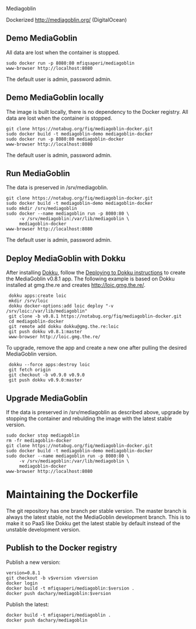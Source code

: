 Mediagoblin

Dockerized http://mediagoblin.org/ (DigitalOcean)



Demo MediaGoblin
----------------

All data are lost when the container is stopped.

    sudo docker run -p 8080:80 mfiqsaperi/mediagoblin
    www-browser http://localhost:8080

The default user is admin, password admin.

Demo MediaGoblin locally
------------------------

The image is built locally, there is no dependency to the Docker registry. All data are lost when the container is stopped.

    git clone https://notabug.org/fiq/mediagoblin-docker.git
    sudo docker build -t mediagoblin-demo mediagoblin-docker
    sudo docker run -p 8080:80 mediagoblin-docker
    www-browser http://localhost:8080

The default user is admin, password admin.

Run MediaGoblin
---------------

The data is preserved in /srv/mediagoblin.

    git clone https://notabug.org/fiq/mediagoblin-docker.git
    sudo docker build -t mediagoblin-demo mediagoblin-docker
    sudo mkdir /srv/mediagoblin
    sudo docker --name mediagoblin run -p 8080:80 \
         -v /srv/mediagoblin:/var/lib/mediagoblin \
         mediagoblin-docker
    www-browser http://localhost:8080

The default user is admin, password admin.

Deploy MediaGoblin with Dokku
-----------------------------

After installing [Dokku](http://dokku.viewdocs.io/dokku/installation/), follow the [Deploying to Dokku instructions](http://dokku.viewdocs.io/dokku/application-deployment/) to create the MediaGoblin v0.8.1 app. The following example is based on Dokku installed at gmg.the.re and creates http://loic.gmg.the.re/.

     dokku apps:create loic
     mkdir /srv/loic
     dokku docker-options:add loic deploy "-v /srv/loic:/var/lib/mediagoblin"
     git clone -b v0.8.1 https://notabug.org/fiq/mediagoblin-docker.git
     cd mediagoblin-docker
     git remote add dokku dokku@gmg.the.re:loic
     git push dokku v0.8.1:master
     www-browser http://loic.gmg.the.re/

To upgrade, remove the app and create a new one after pulling the desired MediaGoblin version.

     dokku --force apps:destroy loic
     git fetch origin
     git checkout -b v0.9.0 v0.9.0
     git push dokku v0.9.0:master

Upgrade MediaGoblin
-------------------

If the data is preserved in /srv/mediagoblin as described above, upgrade by stopping the container and rebulding the image with the latest stable version.

    sudo docker stop mediagoblin
    rm -fr mediagoblin-docker
    git clone https://notabug.org/fiq/mediagoblin-docker.git
    sudo docker build -t mediagoblin-demo mediagoblin-docker
    sudo docker --name mediagoblin run -p 8080:80 \
         -v /srv/mediagoblin:/var/lib/mediagoblin \
         mediagoblin-docker
    www-browser http://localhost:8080

Maintaining the Dockerfile
==========================

The git repository has one branch per stable version. The master branch is always the latest stable, not the MediaGoblin development branch. This is to make it so PaaS like Dokku get the latest stable by
default instead of the unstable development version.

Publish to the Docker registry
------------------------------

Publish a new version:

    version=0.8.1
    git checkout -b v$version v$version
    docker login
    docker build -t mfiqsaperi/mediagoblin:$version .
    docker push dachary/mediagoblin:$version

Publish the latest:

    docker build -t mfiqsaperi/mediagoblin .
    docker push dachary/mediagoblin
